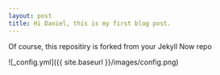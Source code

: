 ```yaml
---
layout: post
title: Hi Daniel, this is my first blog post.
---
```


Of course, this repositiry is forked from your Jekyll Now repo

![_config.yml]({{ site.baseurl }}/images/config.png)

